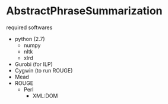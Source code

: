 # AbstractPhraseSummarization

required softwares
* python (2.7)
  * numpy
  * nltk
  * xlrd
* Gurobi (for ILP)
* Cygwin (to run ROUGE)
* Mead
* ROUGE
  * Perl
    * XML:DOM
